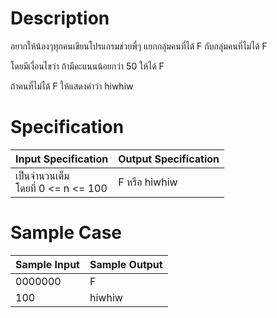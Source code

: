 # Description
อยากให้น้องๆทุกคนเขียนโปรแกรมช่วยพี่ๆ แยกกลุ่มคนที่ได้ F กับกลุ่มคนที่ไม่ได้ F

โดยมีเงื่อนไขว่า ถ้ามีคะแนนน้อยกว่า 50 ให้ได้ F

ถ้าคนที่ไม่ได้ F ให้แสดงคำว่า hiwhiw

# Specification
| Input Specification | Output Specification |
| - | - |
| เป็นจำนวนเต็ม <br> โดยที่ 0 <= n <= 100 | F หรือ hiwhiw |


# Sample Case
| Sample Input | Sample Output |
| - | - |
| 0000000 | F |
| 100 | hiwhiw |